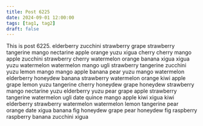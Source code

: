 ```yaml
---
title: Post 6225
date: 2024-09-01 12:00:00
tags: [tag1, tag2]
draft: false
---
```

This is post 6225.
elderberry
zucchini
strawberry
grape
strawberry
tangerine
mango
nectarine
apple
orange
yuzu
xigua
cherry
cherry
mango
apple
zucchini
strawberry
cherry
watermelon
orange
banana
xigua
xigua
yuzu
watermelon
watermelon
mango
ugli
strawberry
tangerine
zucchini
yuzu
lemon
mango
mango
apple
banana
pear
yuzu
mango
watermelon
elderberry
honeydew
banana
strawberry
watermelon
orange
kiwi
apple
grape
lemon
yuzu
tangerine
cherry
honeydew
grape
honeydew
strawberry
mango
nectarine
yuzu
elderberry
yuzu
pear
grape
apple
strawberry
tangerine
watermelon
ugli
date
quince
mango
apple
kiwi
xigua
kiwi
elderberry
strawberry
watermelon
watermelon
lemon
tangerine
pear
orange
date
xigua
banana
fig
honeydew
grape
pear
honeydew
fig
raspberry
raspberry
banana
zucchini
xigua
